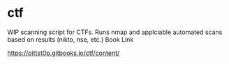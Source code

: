 # ctf
WIP scanning script for CTFs. Runs nmap and applciable automated scans based on results (nikto, nse, etc.)
Book Link

https://pittst0p.gitbooks.io/ctf/content/
